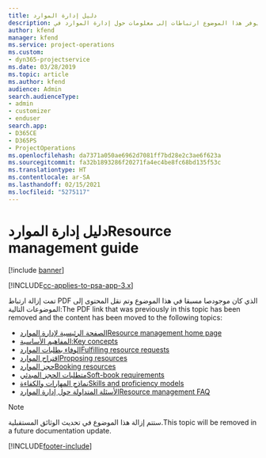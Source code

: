 ```yaml
---
title: دليل إدارة الموارد
description: يوفر هذا الموضوع ارتباطات إلى معلومات حول إدارة الموارد في Project Service Automation
author: kfend
manager: kfend
ms.service: project-operations
ms.custom:
- dyn365-projectservice
ms.date: 03/28/2019
ms.topic: article
ms.author: kfend
audience: Admin
search.audienceType:
- admin
- customizer
- enduser
search.app:
- D365CE
- D365PS
- ProjectOperations
ms.openlocfilehash: da7371a050ae6962d7081ff7bd28e2c3ae6f623a
ms.sourcegitcommit: fa32b1893286f20271fa4ec4be8fc68bd135f53c
ms.translationtype: HT
ms.contentlocale: ar-SA
ms.lasthandoff: 02/15/2021
ms.locfileid: "5275117"
---
```

# <a name="resource-management-guide"></a><span data-ttu-id="c80f5-103">دليل إدارة الموارد</span><span class="sxs-lookup"><span data-stu-id="c80f5-103">Resource management guide</span></span>

[!include [banner](../../includes/psa-now-project-operations.md)]

[!INCLUDE[cc-applies-to-psa-app-3.x](../../includes/cc-applies-to-psa-app-3x.md)]

<span data-ttu-id="c80f5-104">تمت إزالة ارتباط PDF الذي كان موجودصا مسبقا في هذا الموضوع وتم نقل المحتوى إلى الموضوعات التالية:</span><span class="sxs-lookup"><span data-stu-id="c80f5-104">The PDF link that was previously in this topic has been removed and the content has been moved to the following topics:</span></span>

- [<span data-ttu-id="c80f5-105">الصفحة الرئيسية لإدارة الموارد</span><span class="sxs-lookup"><span data-stu-id="c80f5-105">Resource management home page</span></span>](../resource-management-home-page.md)
- [<span data-ttu-id="c80f5-106">المفاهيم الأساسية:</span><span class="sxs-lookup"><span data-stu-id="c80f5-106">Key concepts</span></span>](../reports-key-concepts.md)
- [<span data-ttu-id="c80f5-107">الوفاء بطلبات الموارد</span><span class="sxs-lookup"><span data-stu-id="c80f5-107">Fulfilling resource requests</span></span>](../resource-management-fulfill-requests.md)
- [<span data-ttu-id="c80f5-108">اقتراح الموارد</span><span class="sxs-lookup"><span data-stu-id="c80f5-108">Proposing resources</span></span>](../resource-management-propose-resources.md)
- [<span data-ttu-id="c80f5-109">حجز الموارد</span><span class="sxs-lookup"><span data-stu-id="c80f5-109">Booking resources</span></span>](../resource-management-book-resources-scheduleboard.md)
- [<span data-ttu-id="c80f5-110">متطلبات الحجز المبدئي</span><span class="sxs-lookup"><span data-stu-id="c80f5-110">Soft-book requirements</span></span>](../resource-management-softbook-requirements.md)
- [<span data-ttu-id="c80f5-111">نماذج المهارات والكفاءة</span><span class="sxs-lookup"><span data-stu-id="c80f5-111">Skills and proficiency models</span></span>](../resource-management-skills-proficiency.md)
- [<span data-ttu-id="c80f5-112">الأسئلة المتداولة حول إدارة الموارد</span><span class="sxs-lookup"><span data-stu-id="c80f5-112">Resource management FAQ</span></span>](../resource-management-faq.md)

> [!NOTE]
> <span data-ttu-id="c80f5-113">ستتم إزالة هذا الموضوع في تحديث الوثائق المستقبلية.</span><span class="sxs-lookup"><span data-stu-id="c80f5-113">This topic will be removed in a future documentation update.</span></span> 


[!INCLUDE[footer-include](../../includes/footer-banner.md)]
